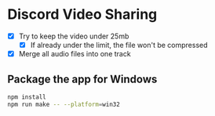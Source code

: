 # Discord Video Sharing

- [x] Try to keep the video under 25mb
  - [x] If already under the limit, the file won't be compressed
- [x] Merge all audio files into one track

## Package the app for Windows

```bash
npm install
npm run make -- --platform=win32
```
